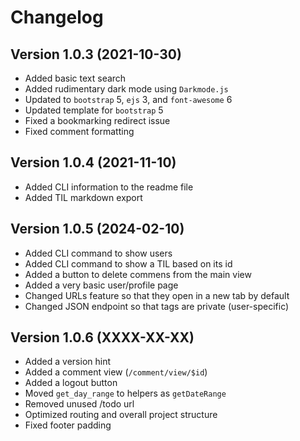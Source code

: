 # Changelog

## Version 1.0.3 (2021-10-30)

* Added basic text search
* Added rudimentary dark mode using `Darkmode.js`
* Updated to `bootstrap` 5, `ejs` 3, and `font-awesome` 6
* Updated template for `bootstrap` 5
* Fixed a bookmarking redirect issue
* Fixed comment formatting

## Version 1.0.4 (2021-11-10)

* Added CLI information to the readme file
* Added TIL markdown export

## Version 1.0.5 (2024-02-10)

* Added CLI command to show users
* Added CLI command to show a TIL based on its id
* Added a button to delete commens from the main view
* Added a very basic user/profile page
* Changed URLs feature so that they open in a new tab by default
* Changed JSON endpoint so that tags are private (user-specific)

## Version 1.0.6 (XXXX-XX-XX)

* Added a version hint
* Added a comment view (`/comment/view/$id`)
* Added a logout button
* Moved `get_day_range` to helpers as `getDateRange`
* Removed unused /todo url
* Optimized routing and overall project structure
* Fixed footer padding
